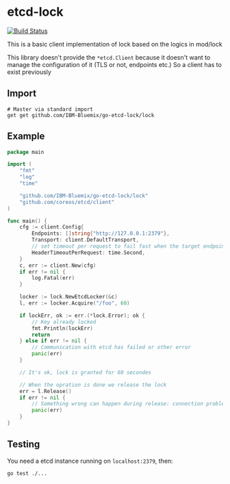 etcd-lock
=========


[![Build Status](https://travis-ci.org/IBM-Bluemix/go-etcd-lock.svg?branch=master)](https://travis-ci.org/IBM-Bluemix/go-etcd-lock)

This is a basic client implementation of lock based on the logics in mod/lock

This library doesn't provide the `*etcd.Client` because it doesn't want to
manage the configuration of it (TLS or not, endpoints etc.) So a client has to
exist previously

Import
------

```
# Master via standard import
get get github.com/IBM-Bluemix/go-etcd-lock/lock
```

Example
-------

```go
package main

import (
	"fmt"
	"log"
	"time"

	"github.com/IBM-Bluemix/go-etcd-lock/lock"
	"github.com/coreos/etcd/client"
)

func main() {
	cfg := client.Config{
		Endpoints: []string{"http://127.0.0.1:2379"},
		Transport: client.DefaultTransport,
		// set timeout per request to fail fast when the target endpoint is unavailable
		HeaderTimeoutPerRequest: time.Second,
	}
	c, err := client.New(cfg)
	if err != nil {
		log.Fatal(err)
	}

	locker := lock.NewEtcdLocker(&c)
	l, err := locker.Acquire("/foo", 60)

	if lockErr, ok := err.(*lock.Error); ok {
		// Key already locked
		fmt.Println(lockErr)
		return
	} else if err != nil {
		// Communication with etcd has failed or other error
		panic(err)
	}

	// It's ok, lock is granted for 60 secondes

	// When the opration is done we release the lock
	err = l.Release()
	if err != nil {
		// Something wrong can happen during release: connection problem with etcd
		panic(err)
	}
}

```

Testing
-------

You need a etcd instance running on `localhost:2379`, then:

```
go test ./...
```
